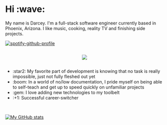 <h1>Hi :wave:</h1>
<!-- <hr style="border:0.5px solid black" /> -->
<div style="display: flex; flex-direction: column;">
My name is Darcey. I'm a full-stack software engineer currently based in Phoenix, Arizona. I like music, cooking, reality TV and finishing side projects.


[![spotify-github-profile](https://spotify-github-profile.vercel.app/api/view?uid=grundy.darcey&cover_image=true&theme=default)](https://github.com/kittinan/spotify-github-profile)

<p align="center">
    <a href="https://github.com/kittinan/spotify-github-profile">
        <img src="https://spotify-github-profile.vercel.app/api/view?uid=grundy.darcey&cover_image=true&theme=default">
    </a>
</p>

<ul>
    <li>:star2: My favorite part of development is knowing that no task is really impossible, just not fully fleshed out yet</li>
    <li>:boom: In a world of no/low documentation, I pride myself on being able to self-teach and get up to speed quickly on unfamiliar projects</li>
    <li>:gem: I love adding new technologies to my toolbelt</li>
    <li>:+1: Successful career-switcher</li>
</ul><br />

[![My GitHub stats](https://github-readme-stats.vercel.app/api?username=grundydarcey&theme=moltack)](https://github.com/grundydarcey/github-readme-stats)
</div>